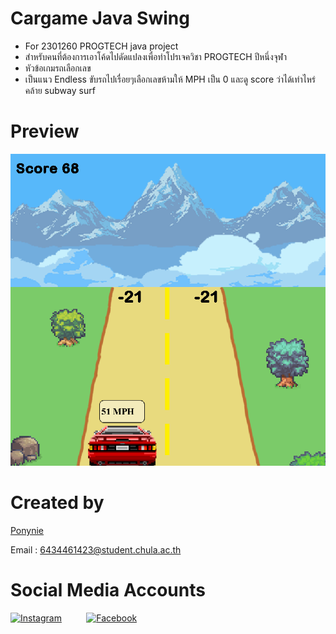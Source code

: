 # Cargame Java Swing
- For 2301260 PROGTECH java project
- สำหรับคนที่ต้องการเอาโค้ดไปดัดแปลงเพื่อทำโปรเจควิชา PROGTECH ปีหนึ่งจุฬา
- หัวข้อเกมรถเลือกเลข
- เป็นแนว Endless ขับรถไปเรื่อยๆเลือกเลขห้ามให้ MPH เป็น 0 และดู score ว่าได้เท่าไหร่ คล้าย subway surf
# Preview
<img src="cargame.png" />

# Created by
[Ponynie](https://github.com/Ponynie)

Email : 6434461423@student.chula.ac.th
# Social Media Accounts
[![Instagram](https://img.icons8.com/fluent/40/000000/instagram-new.png)](https://www.instagram.com/earthcq/)&nbsp; &nbsp; &nbsp; &nbsp; &nbsp;
[![Facebook](https://img.icons8.com/fluent/40/000000/facebook-new.png)](https://www.facebook.com/EarthJPEG/)&nbsp; &nbsp; &nbsp; &nbsp; &nbsp; 
